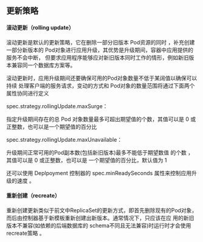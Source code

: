 ## 更新策略

#### 滚动更新（rolling update）

滚动更新是默认的更新策略，它在删除一部分旧版本 Pod资源的同时 ，补充创建一部分新版本的 Pod对象进行应用升级，其优势是升级期间，容器中应用提供的服务不会中断， 但要求应用程序能够应对新旧版本同时工作的情形，例如新旧版本兼容同一个数据库方案等。

滚动更新时，应用升级期间还要确保可用的Pod对象数量不低于某阔值以确保可以持续 处理客户端的服务请求，变动的方式和 Pod对象的数量范围将通过下面两个属性协同进行定义

spec.strategy.rollingUpdate.maxSurge：

指定升级期间存在的总 Pod 对象数量最多可超出期望值的个数，其值可以是 0 或正整数，也可以是一个期望值的百分比

 spec.strategy.rollingUpdate.maxUnavailable：

升级期间正常可用的Pod副本数\(包括新旧版本\)最多不能低于期望数值 的个数 ，其值可以是 0 或正整数，也可以是 一个期望值的百分比，默认值为 1

还可以使用 Deplpoyment 控制器的 spec.minReadySeconds 属性来控制应用升级的速度 。

#### 重新创建（recreate）

重新创建更新类似于前文中ReplicaSet的更新方式，即首先删除现有的Pod对象，而后由控制器基于新模板重新创建出新版本。通常情况下，只应该在应 用的新旧版本不兼容\(如依赖的后端数据库的 schema不同且无法兼容\)时运行时才会使用 recreate策略 。

